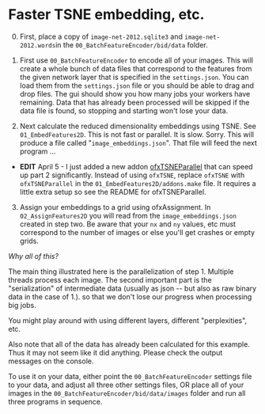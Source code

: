 # Faster TSNE embedding, etc.

0.  First, place a copy of `image-net-2012.sqlite3` and `image-net-2012.words`in the `00_BatchFeatureEncoder/bid/data` folder.

1. First use `00_BatchFeatureEncoder` to encode all of your images. This will create a whole bunch of data files that correspond to the features from the given network layer that is specified in the `settings.json`.  You can load them from the `settings.json` file or you should be able to drag and drop files.  The gui should show you how many jobs your workers have remaining.  Data that has already been processed will be skipped if the data file is found, so stopping and starting won't lose your data.

2. Next calculate the reduced dimensionality embeddings using TSNE.  See `01_EmbedFeatures2D`.  This is not fast or parallel.  It is slow.  Sorry.  This will produce a file called "`image_embeddings.json`". That file will feed the next program ...

  - **EDIT** April 5 - I just added a new addon [ofxTSNEParallel](https://github.com/bakercp/ofxTSNEParallel) that can speed up part 2 significantly. Instead of using `ofxTSNE`, replace `ofxTSNE` with `ofxTSNEParallel` in the `01_EmbedFeatures2D/addons.make` file. It requires a little extra setup so see the README for ofxTSNEParallel.

3.  Assign your embeddings to a grid using ofxAssignment. In `02_AssignFeatures2D` you will read from the `image_embeddings.json` created in step two.  Be aware that your `nx` and `ny` values, etc must correspond to the number of images or else you'll get crashes or empty grids.

_Why all of this?_

The main thing illustrated here is the parallelization of step 1.  Multiple threads process each image.  The second important part is the "serialization" of intermediate data (usually as json -- but also as raw binary data in the case of 1.). so that we don't lose our progress when processing big jobs.

You might play around with using different layers, different "perplexities", etc.

Also note that all of the data has already been calculated for this example.  Thus it may not seem like it did anything.  Please check the output messages on the console.

To use it on your data, either point the `00_BatchFeatureEncoder` settings file to your data, and adjust all three other settings files, OR place all of your images in the `00_BatchFeatureEncoder/bid/data/images` folder and run all three programs in sequence.
